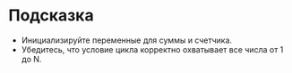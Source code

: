 # Подсказка

- Инициализируйте переменные для суммы и счетчика.
- Убедитесь, что условие цикла корректно охватывает все числа от 1 до N.